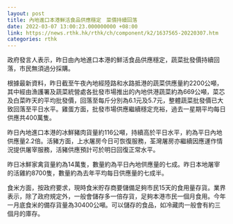 ```yaml
---
layout: post
title: 內地進口本港鮮活食品供應穩定　菜價持續回落
date: 2022-03-07 13:00:23.000000000 +08:00
link: https://news.rthk.hk/rthk/ch/component/k2/1637565-20220307.htm
categories: rthk
---
```


政府發言人表示，昨日由內地進口本港的鮮活食品供應穩定，蔬菜批發價持續回落，市民無須過分採購。

根據最新資料，昨日截至午夜內地經陸路和水路抵港的蔬菜供應量約2200公噸，其中經由漁護署及蔬菜統營處各批發市場推出的內地供港蔬菜約為669公噸，菜芯及白菜昨天的平均批發價，回落至每斤分別為6.1元及5.7元，整體蔬菜批發價已大致回落至平日水平。雞蛋方面，批發市場供應繼續穩定充裕，過去一星期平均每日供應共400萬隻。

昨日內地進口本港的冰鮮豬肉貨量約116公噸，持續高於平日水平，約為平日內地供應量2.2倍。活豬方面，上水屠房今日可恢復服務，荃灣屠房亦繼續因應運作情況提供屠宰服務，活豬供應預計可於明日回復正常水平。

昨日冰鮮家禽貨量約為14萬隻，數量約為平日內地供應量的七成。昨日本地屠宰的活雞約8700隻，數量約為去年平均每日供應量的七成半。

食米方面，按政府要求，現時食米貯存商要儲備足夠市民15天的食用量存貨。業界表示，除了政府規定外，一般會儲存多一倍存貨，足夠本港市民一個月食用。今年一月底食米的備存貨量為30400公噸。可以儲存的食品，如冷藏肉一般會有約三個月的庫存。
